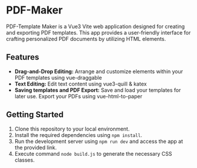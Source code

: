 # PDF-Maker

PDF-Template Maker is a Vue3 Vite web application designed for creating and exporting PDF templates. This app provides a user-friendly interface for crafting personalized PDF documents by utilizing HTML elements.

## Features

- **Drag-and-Drop Editing:** Arrange and customize elements within your PDF templates using vue-draggable
- **Text Editing:** Edit text content using vue3-quill & katex
- **Saving templates and PDF Export:** Save and load your templates for later use. Export your PDFs using vue-html-to-paper

## Getting Started

1. Clone this repository to your local environment.
2. Install the required dependencies using `npm install`.
3. Run the development server using `npm run dev` and access the app at the provided link.
4. Execute command `node build.js` to generate the necessary CSS classes.
